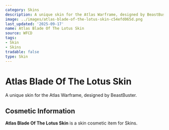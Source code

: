 ```yaml
---
category: Skins
description: A unique skin for the Atlas Warframe, designed by BeastBuster.
image: ../images/atlas-blade-of-the-lotus-skin-c54efd065d.png
last_updated: '2025-09-17'
name: Atlas Blade Of The Lotus Skin
source: WFCD
tags:
- Skin
- Skins
tradable: false
type: Skin
---
```


# Atlas Blade Of The Lotus Skin

A unique skin for the Atlas Warframe, designed by BeastBuster.

## Cosmetic Information

**Atlas Blade Of The Lotus Skin** is a skin cosmetic item for Skins.

